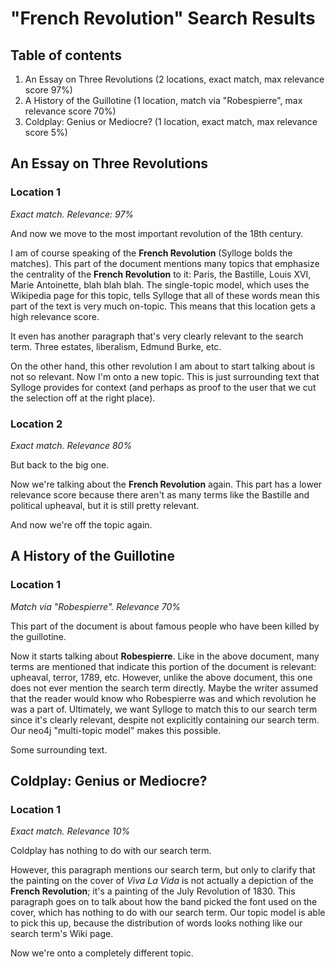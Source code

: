 # "French Revolution" Search Results

## Table of contents
1. An Essay on Three Revolutions (2 locations, exact match, max relevance score 97%)
2. A History of the Guillotine (1 location, match via "Robespierre", max relevance score 70%) 
3. Coldplay: Genius or Mediocre? (1 location, exact match, max relevance score 5%) 

## An Essay on Three Revolutions

### Location 1
*Exact match. Relevance: 97%*

And now we move to the most important revolution of the 18th century.

I am of course speaking of the **French Revolution** (Sylloge bolds the matches). This part of the document mentions many topics that emphasize the centrality of the **French Revolution** to it: Paris, the Bastille, Louis XVI, Marie Antoinette, blah blah blah. The single-topic model, which uses the Wikipedia page for this topic, tells Sylloge that all of these words mean this part of the text is very much on-topic. This means that this location gets a high relevance score.

It even has another paragraph that's very clearly relevant to the search term. Three estates, liberalism, Edmund Burke, etc.

On the other hand, this other revolution I am about to start talking about is not so relevant. Now I'm onto a new topic. This is just surrounding text that Sylloge provides for context (and perhaps as proof to the user that we cut the selection off at the right place).

### Location 2
*Exact match. Relevance 80%*

But back to the big one.

Now we're talking about the **French Revolution** again. This part has a lower relevance score because there aren't as many terms like the Bastille and political upheaval, but it is still pretty relevant. 

And now we're off the topic again.

## A History of the Guillotine

### Location 1
*Match via "Robespierre". Relevance 70%*

This part of the document is about famous people who have been killed by the guillotine.

Now it starts talking about **Robespierre**. Like in the above document, many terms are mentioned that indicate this portion of the document is relevant: upheaval, terror, 1789, etc. However, unlike the above document, this one does not ever mention the search term directly. Maybe the writer assumed that the reader would know who Robespierre was and which revolution he was a part of. Ultimately, we want Sylloge to match this to our search term since it's clearly relevant, despite not explicitly containing our search term. Our neo4j "multi-topic model" makes this possible.

Some surrounding text.

## Coldplay: Genius or Mediocre?

### Location 1
*Exact match. Relevance 10%*

Coldplay has nothing to do with our search term.

However, this paragraph mentions our search term, but only to clarify that the painting on the cover of *Viva La Vida* is not actually a depiction of the **French Revolution**; it's a painting of the July Revolution of 1830. This paragraph goes on to talk about how the band picked the font used on the cover, which has nothing to do with our search term. Our topic model is able to pick this up, because the distribution of words looks nothing like our search term's Wiki page.

Now we're onto a completely different topic.
